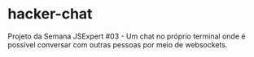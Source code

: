 # hacker-chat
Projeto da Semana JSExpert #03 - Um chat no próprio terminal onde é possível conversar com outras pessoas por meio de websockets.
